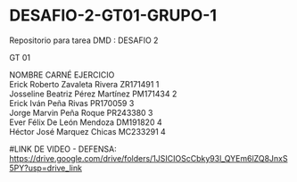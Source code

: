 # DESAFIO-2-GT01-GRUPO-1
Repositorio para tarea DMD : DESAFIO 2

GT 01

NOMBRE	                              CARNÉ          EJERCICIO   <br/>
Erick Roberto Zavaleta Rivera	        ZR171491          1        <br/>
Josseline Beatriz Pérez Martínez	    PM171434          2        <br/>
Erick Iván Peña Rivas	                PR170059          3        <br/>
Jorge Marvin Peña Roque	              PR243380          3        <br/>
Ever Félix De León Mendoza	          DM191820          4        <br/>
Héctor José Marquez Chicas	          MC233291          4        <br/>


#LINK DE VIDEO - DEFENSA: <br/>
https://drive.google.com/drive/folders/1JSICIOScCbky93l_QYEm6lZQ8JnxS5PY?usp=drive_link
